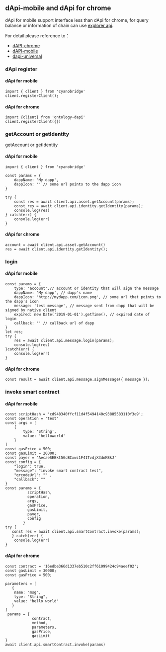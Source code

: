 
## dApi-mobile and dApi for chrome

dApi for mobile support interface less than dApi for chrome, for query balance or information of chain can use [explorer api](http://dev-docs.ont.io/#/docs-en/explorer/overview).

For detail please reference to：
 
* [dAPI-chrome](https://github.com/ontio/ontology-dapi)
* [dAPI-mobile](https://github.com/ontio-cyano/cyano-bridge)
* [dapi-universal](https://github.com/ontio-cyano/dapi-universal)


### dApi register


#### dApi for mobile
```
import { client } from 'cyanobridge'
client.registerClient();

```

#### dApi for chrome
```
import {client} from 'ontology-dapi'
client.registerClient({})

```

### getAccount or getIdentity

getAccount or getIdentity

#### dApi for mobile

```
import { client } from 'cyanobridge'

const params = {
​    dappName: 'My dapp',
​    dappIcon: '' // some url points to the dapp icon
}

try {
​    const res = await client.api.asset.getAccount(params);
    const res = await client.api.identity.getIdentity(params);
​    console.log(res)
} catch(err) {
​    console.log(err)
}

```


#### dApi for chrome
```
account = await client.api.asset.getAccount()
res = await client.api.identity.getIdentity();
```

### login



#### dApi for mobile

```
const params = {
​    type: 'account',// account or identity that will sign the message
​    dappName: 'My dapp', // dapp's name
​    dappIcon: 'http://mydapp.com/icon.png', // some url that points to the dapp's icon
​    message: 'test message', // message sent from dapp that will be signed by native client
​    expired: new Date('2019-01-01').getTime(), // expired date of login
​    callback: '' // callback url of dapp
}
let res;
try {
​    res = await client.api.message.login(params);
​    console.log(res)
}catch(err) {
​    console.log(err)
}
```

#### dApi for chrome
```
const result = await client.api.message.signMessage({ message });
```

### invoke smart contract



#### dApi for mobile

```
const scriptHash = 'cd948340ffcf11d4f5494140c93885583110f3e9';
const operation = 'test'
const args = [
​    {
​        type: 'String',
​        value: 'helloworld'
​    }
]
const gasPrice = 500;
const gasLimit = 20000;
const payer = 'AecaeSEBkt5GcBCxwz1F41TvdjX3dnKBkJ'
const config = {
​    "login": true,
​    "message": "invoke smart contract test",
​    "qrcodeUrl": "" ,
    "callback": ""
}
const params = {
          scriptHash,
          operation,
          args,
          gasPrice,
          gasLimit,
          payer,
          config
        }
try {
   const res = await client.api.smartContract.invoke(params);
   } catch(err) {
​    console.log(err)
}

```

#### dApi for chrome
```
const contract = '16edbe366d1337eb510c2ff61099424c94aeef02';
const gasLimit = 30000;
const gasPrice = 500;

parameters = [
   {
	name: "msg",
	type: "String",
	value: "hello world"
   } 
]
 params = {
            contract,
            method,
            parameters,
            gasPrice,
            gasLimit
}
await client.api.smartContract.invoke(params)

```